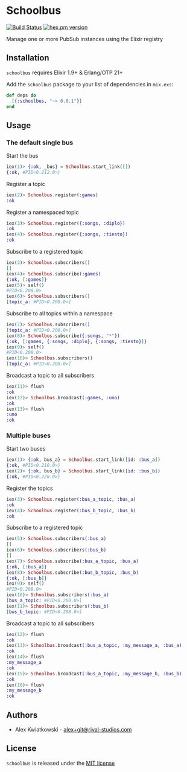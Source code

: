 # Schoolbus
[![Build Status](https://github.com/rupurt/schoolbus/workflows/Test/badge.svg?branch=master)](https://github.com/rupurt/schoolbus/actions?query=workflow%3ATest)
[![hex.pm version](https://img.shields.io/hexpm/v/schoolbus.svg?style=flat)](https://hex.pm/packages/ex_deribit)

Manage one or more PubSub instances using the Elixir registry

## Installation

`schoolbus` requires Elixir 1.9+ & Erlang/OTP 21+

Add the `schoolbus` package to your list of dependencies in `mix.exs`:

```elixir
def deps do
  [{:schoolbus, "~> 0.0.1"}]
end
```

## Usage

### The default single bus

Start the bus

```elixir
iex(1)> {:ok, _bus} = Schoolbus.start_link([])
{:ok, #PID<0.212.0>}
```

Register a topic

```elixir
iex(2)> Schoolbus.register(:games)
:ok
```

Register a namespaced topic

```elixir
iex(3)> Schoolbus.register({:songs, :diplo})
:ok
iex(4)> Schoolbus.register({:songs, :tiesto})
:ok
```

Subscribe to a registered topic

```elixir
iex(3)> Schoolbus.subscribers()
[]
iex(4)> Schoolbus.subscribe(:games)
{:ok, [:games]}
iex(5)> self()
#PID<0.208.0>
iex(6)> Schoolbus.subscribers()
[topic_a: #PID<0.208.0>]
```

Subscribe to all topics within a namespace

```elixir
iex(7)> Schoolbus.subscribers()
[topic_a: #PID<0.208.0>]
iex(8)> Schoolbus.subscribe({:songs, "*"})
{:ok, [:games, {:songs, :diplo}, {:songs, :tiesto}]}
iex(9)> self()
#PID<0.208.0>
iex(10)> Schoolbus.subscribers()
[topic_a: #PID<0.208.0>]
```

Broadcast a topic to all subscribers

```elixir
iex(11)> flush
:ok
iex(12)> Schoolbus.broadcast(:games, :uno)
:ok
iex(13)> flush
:uno
:ok
```

### Multiple buses

Start two buses

```elixir
iex(1)> {:ok, bus_a} = Schoolbus.start_link([id: :bus_a])
{:ok, #PID<0.210.0>}
iex(2)> {:ok, bus_b} = Schoolbus.start_link([id: :bus_b])
{:ok, #PID<0.220.0>}
```

Register the topics

```elixir
iex(3)> Schoolbus.register(:bus_a_topic, :bus_a)
:ok
iex(4)> Schoolbus.register(:bus_b_topic, :bus_b)
:ok
```

Subscribe to a registered topic

```elixir
iex(5)> Schoolbus.subscribers(:bus_a)
[]
iex(6)> Schoolbus.subscribers(:bus_b)
[]
iex(7)> Schoolbus.subscribe(:bus_a_topic, :bus_a)
{:ok, [:bus_a]}
iex(8)> Schoolbus.subscribe(:bus_b_topic, :bus_b)
{:ok, [:bus_b]}
iex(9)> self()
#PID<0.208.0>
iex(10)> Schoolbus.subscribers(:bus_a)
[bus_a_topic: #PID<0.208.0>]
iex(11)> Schoolbus.subscribers(:bus_b)
[bus_b_topic: #PID<0.208.0>]
```

Broadcast a topic to all subscribers

```elixir
iex(12)> flush
:ok
iex(13)> Schoolbus.broadcast(:bus_a_topic, :my_message_a, :bus_a)
:ok
iex(14)> flush
:my_message_a
:ok
iex(15)> Schoolbus.broadcast(:bus_a_topic, :my_message_b, :bus_b)
:ok
iex(16)> flush
:my_message_b
:ok
```

## Authors

* Alex Kwiatkowski - alex+git@rival-studios.com

## License

`schoolbus` is released under the [MIT license](./LICENSE.md)
